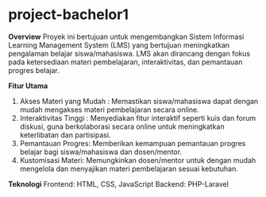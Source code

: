 # project-bachelor1
**Overview**
Proyek ini bertujuan untuk mengembangkan Sistem Informasi Learning Management System (LMS) yang bertujuan meningkatkan pengalaman belajar siswa/mahasiswa. LMS akan dirancang dengan fokus pada ketersediaan materi pembelajaran, interaktivitas, dan pemantauan progres belajar.

**Fitur Utama**
1. Akses Materi yang Mudah : Memastikan siswa/mahasiswa dapat dengan mudah mengakses materi pembelajaran secara online.
2. Interaktivitas Tinggi : Menyediakan fitur interaktif seperti kuis dan forum diskusi, guna berkolaborasi secara online untuk meningkatkan keterlibatan dan partisipasi.
3. Pemantauan Progres: Memberikan kemampuan pemantauan progres belajar bagi siswa/mahasiswa dan dosen/mentor.
4. Kustomisasi Materi: Memungkinkan dosen/mentor untuk dengan mudah mengelola dan menyajikan materi pembelajaran sesuai kebutuhan.

**Teknologi**
Frontend: HTML, CSS, JavaScript
Backend: PHP-Laravel
